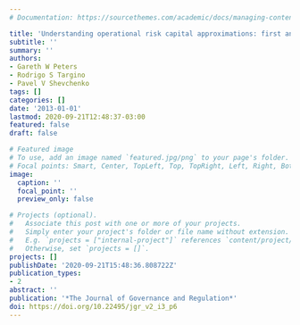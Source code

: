 ```yaml
---
# Documentation: https://sourcethemes.com/academic/docs/managing-content/

title: 'Understanding operational risk capital approximations: first and second orders'
subtitle: ''
summary: ''
authors:
- Gareth W Peters
- Rodrigo S Targino
- Pavel V Shevchenko
tags: []
categories: []
date: '2013-01-01'
lastmod: 2020-09-21T12:48:37-03:00
featured: false
draft: false

# Featured image
# To use, add an image named `featured.jpg/png` to your page's folder.
# Focal points: Smart, Center, TopLeft, Top, TopRight, Left, Right, BottomLeft, Bottom, BottomRight.
image:
  caption: ''
  focal_point: ''
  preview_only: false

# Projects (optional).
#   Associate this post with one or more of your projects.
#   Simply enter your project's folder or file name without extension.
#   E.g. `projects = ["internal-project"]` references `content/project/deep-learning/index.md`.
#   Otherwise, set `projects = []`.
projects: []
publishDate: '2020-09-21T15:48:36.808722Z'
publication_types:
- 2
abstract: ''
publication: '*The Journal of Governance and Regulation*'
doi: https://doi.org/10.22495/jgr_v2_i3_p6
---
```

